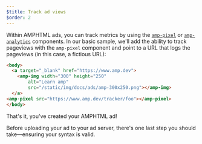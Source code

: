 ```yaml
---
$title: Track ad views
$order: 2
---
```


Within AMPHTML ads, you can track metrics by using the [`amp-pixel`](/docs/reference/components/amp-pixel.html) or [`amp-analytics`](/docs/reference/components/amp-analytics.html) components.  In our basic sample, we'll add the ability to track pageviews with the `amp-pixel` component and point to a URL that logs the pageviews (in this case, a fictious URL):

```html hl_lines="7"
<body>
  <a target="_blank" href="https://www.amp.dev">
    <amp-img width="300" height="250"
        alt="Learn amp"
        src="/static/img/docs/ads/amp-300x250.png"></amp-img>
  </a>
<amp-pixel src="https://www.amp.dev/tracker/foo"></amp-pixel>
</body>
```

That's it, you've created your AMPHTML ad!

Before uploading your ad to your ad server, there's one last step you should take&mdash;ensuring your syntax is valid.
